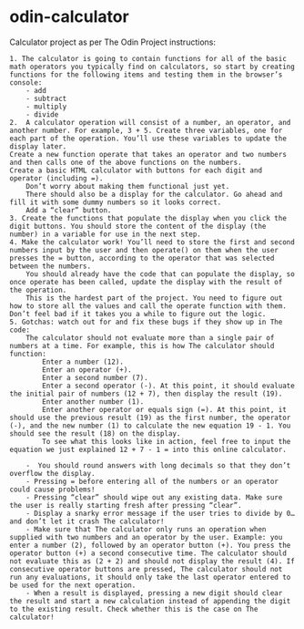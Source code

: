 # odin-calculator

Calculator project as per The Odin Project instructions:

    1. The calculator is going to contain functions for all of the basic math operators you typically find on calculators, so start by creating functions for the following items and testing them in the browser’s console:
        - add
        - subtract
        - multiply
        - divide
    2.  A calculator operation will consist of a number, an operator, and another number. For example, 3 + 5. Create three variables, one for each part of the operation. You’ll use these variables to update the display later.
    Create a new function operate that takes an operator and two numbers and then calls one of the above functions on the numbers.
    Create a basic HTML calculator with buttons for each digit and operator (including =).
        Don’t worry about making them functional just yet.
        There should also be a display for the calculator. Go ahead and fill it with some dummy numbers so it looks correct.
        Add a “clear” button.
    3. Create the functions that populate the display when you click the digit buttons. You should store the content of the display (the number) in a variable for use in the next step.
    4. Make the calculator work! You’ll need to store the first and second numbers input by the user and then operate() on them when the user presses the = button, according to the operator that was selected between the numbers.
        You should already have the code that can populate the display, so once operate has been called, update the display with the result of the operation.
        This is the hardest part of the project. You need to figure out how to store all the values and call the operate function with them. Don’t feel bad if it takes you a while to figure out the logic.
    5. Gotchas: watch out for and fix these bugs if they show up in The code:
        The calculator should not evaluate more than a single pair of numbers at a time. For example, this is how The calculator should function:
            Enter a number (12).
            Enter an operator (+).
            Enter a second number (7).
            Enter a second operator (-). At this point, it should evaluate the initial pair of numbers (12 + 7), then display the result (19).
            Enter another number (1).
            Enter another operator or equals sign (=). At this point, it should use the previous result (19) as the first number, the operator (-), and the new number (1) to calculate the new equation 19 - 1. You should see the result (18) on the display.
            To see what this looks like in action, feel free to input the equation we just explained 12 + 7 - 1 = into this online calculator.

        -  You should round answers with long decimals so that they don’t overflow the display.
        - Pressing = before entering all of the numbers or an operator could cause problems!
        - Pressing “clear” should wipe out any existing data. Make sure the user is really starting fresh after pressing “clear”.
        - Display a snarky error message if the user tries to divide by 0… and don’t let it crash The calculator!
        - Make sure that The calculator only runs an operation when supplied with two numbers and an operator by the user. Example: you enter a number (2), followed by an operator button (+). You press the operator button (+) a second consecutive time. The calculator should not evaluate this as (2 + 2) and should not display the result (4). If consecutive operator buttons are pressed, The calculator should not run any evaluations, it should only take the last operator entered to be used for the next operation.
        - When a result is displayed, pressing a new digit should clear the result and start a new calculation instead of appending the digit to the existing result. Check whether this is the case on The calculator!
